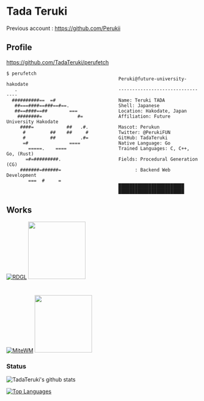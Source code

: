 # Tada Teruki

Previous account : https://github.com/Perukii

## Profile

https://github.com/TadaTeruki/perufetch

```
$ perufetch
                                         Peruki@future-university-hakodate
   .                                     ---------------------------------
  ##########==  =#                       Name: Teruki TADA
   ##===####==###==#==.                  Shell: Japanese
   ##==####==##        ===               Location: Hakodate, Japan
    ########=             #=             Affiliation: Future University Hakodate
     ####=            ##   .#.           Mascot: Perukun
      #         ##    ##     #           Twitter: @PerukiFUN
      #         ##         .#=           GitHub: TadaTeruki
      =#               ====              Native Language: Go
        =====.    ====                   Trained Languages: C, C++, Go, (Rust)
       =#=#########.                     Fields: Procedural Generation (CG)
     #######=######=                           : Backend Web Development
        ===  #     =                     
                                         ████████████████████████
                                         ████████████████████████
```

## Works

[![RDGL](https://github-readme-stats.vercel.app/api/pin/?username=TadaTeruki&repo=RDGL)](https://github.com/TadaTeruki/RDGL)   <img src="https://user-images.githubusercontent.com/69315285/144713920-93961e74-4431-4d7f-b34a-7acb4ae3bb1b.png" width="150px">

<h1></h1>

[![MiteWM](https://github-readme-stats.vercel.app/api/pin/?username=Perukii&repo=MiteWM)](https://github.com/Perukii/MiteWM)
<img src="https://user-images.githubusercontent.com/57752033/89993297-73557280-dcc1-11ea-9b95-777de9911a19.png" width="150px">

### Status

![TadaTeruki's github stats](https://github-readme-stats.vercel.app/api?username=TadaTeruki&show_icons=true&theme=radical)

[![Top Languages](https://github-readme-stats.vercel.app/api/top-langs/?username=TadaTeruki&hide=html,shell,makefile)](https://github.com/anuraghazra/github-readme-stats)
